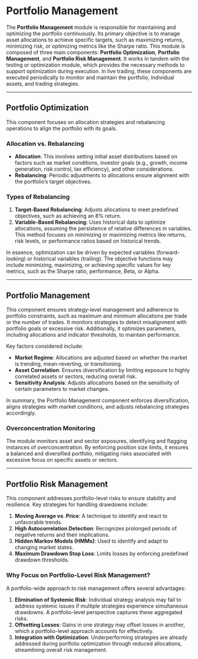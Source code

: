 # Portfolio Management

The **Portfolio Management** module is responsible for maintaining and optimizing the portfolio continuously. Its primary objective is to manage asset allocations to achieve specific targets, such as maximizing returns, minimizing risk, or optimizing metrics like the Sharpe ratio. This module is composed of three main components: **Portfolio Optimization**, **Portfolio Management**, and **Portfolio Risk Management**. It works in tandem with the testing or optimization module, which provides the necessary methods to support optimization during execution. In live trading, these components are executed periodically to monitor and maintain the portfolio, individual assets, and trading strategies.

---

## Portfolio Optimization

This component focuses on allocation strategies and rebalancing operations to align the portfolio with its goals.

### Allocation vs. Rebalancing

- **Allocation**: This involves setting initial asset distributions based on factors such as market conditions, investor goals (e.g., growth, income generation, risk control, tax efficiency), and other considerations.
- **Rebalancing**: Periodic adjustments to allocations ensure alignment with the portfolio’s target objectives.

### Types of Rebalancing

1. **Target-Based Rebalancing**: Adjusts allocations to meet predefined objectives, such as achieving an 8% return.
2. **Variable-Based Rebalancing**: Uses historical data to optimize allocations, assuming the persistence of relative differences in variables. This method focuses on minimizing or maximizing metrics like returns, risk levels, or performance ratios based on historical trends.

In essence, optimization can be driven by expected variables (forward-looking) or historical variables (trailing). The objective functions may include minimizing, maximizing, or achieving specific values for key metrics, such as the Sharpe ratio, performance, Beta, or Alpha.

---

## Portfolio Management

This component ensures strategy-level management and adherence to portfolio constraints, such as maximum and minimum allocations per trade or the number of trades. It monitors strategies to detect misalignment with portfolio goals or excessive risk. Additionally, it optimizes parameters, including allocations and indicator thresholds, to maintain performance.

Key factors considered include:

- **Market Regime**: Allocations are adjusted based on whether the market is trending, mean-reverting, or transitioning.
- **Asset Correlation**: Ensures diversification by limiting exposure to highly correlated assets or sectors, reducing overall risk.
- **Sensitivity Analysis**: Adjusts allocations based on the sensitivity of certain parameters to market changes.

In summary, the Portfolio Management component enforces diversification, aligns strategies with market conditions, and adjusts rebalancing strategies accordingly.

### Overconcentration Monitoring

The module monitors asset and sector exposures, identifying and flagging instances of overconcentration. By enforcing position size limits, it ensures a balanced and diversified portfolio, mitigating risks associated with excessive focus on specific assets or sectors.

---

## Portfolio Risk Management

This component addresses portfolio-level risks to ensure stability and resilience. Key strategies for handling drawdowns include:

1. **Moving Average vs. Price**: A technique to identify and react to unfavorable trends.
2. **High Autocorrelation Detection**: Recognizes prolonged periods of negative returns and their implications.
3. **Hidden Markov Models (HMMs)**: Used to identify and adapt to changing market states.
4. **Maximum Drawdown Stop Loss**: Limits losses by enforcing predefined drawdown thresholds.

### Why Focus on Portfolio-Level Risk Management?

A portfolio-wide approach to risk management offers several advantages:

1. **Elimination of Systemic Risk**: Individual strategy analysis may fail to address systemic issues if multiple strategies experience simultaneous drawdowns. A portfolio-level perspective captures these aggregated risks.
2. **Offsetting Losses**: Gains in one strategy may offset losses in another, which a portfolio-level approach accounts for effectively.
3. **Integration with Optimization**: Underperforming strategies are already addressed during portfolio optimization through reduced allocations, streamlining overall risk management.